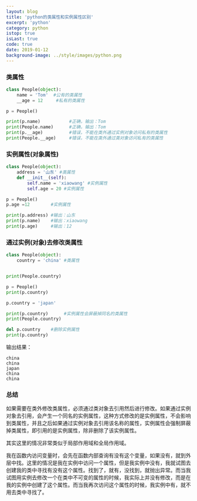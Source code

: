 ```yaml
---
layout: blog
title: 'python的类属性和实例属性区别'
excerpt: 'python'
category: python
istop: true
isLast: true
code: true
date: 2019-01-12
background-image: ../style/images/python.png
---
```


### 类属性

```python
class People(object):
    name = 'Tom'  #公有的类属性
    __age = 12     #私有的类属性

p = People()

print(p.name)           #正确，输出：Tom
print(People.name)      #正确，输出：Tom
print(p.__age)          #错误，不能在类外通过实例对象访问私有的类属性
print(People.__age)     #错误，不能在类外通过类对象访问私有的类属性

```

### 实例属性(对象属性)

```python
class People(object):
    address = '山东' #类属性
    def __init__(self):
        self.name = 'xiaowang' #实例属性
        self.age = 20 #实例属性

p = People()
p.age =12        #实例属性

print(p.address) #输出：山东
print(p.name)    #输出：xiaowang
print(p.age)     #输出：12
```

### 通过实例(对象)去修改类属性

```python
class People(object):
    country = 'china' #类属性


print(People.country)

p = People()
print(p.country)

p.country = 'japan'

print(p.country)      #实例属性会屏蔽掉同名的类属性
print(People.country)

del p.country    #删除实例属性
print(p.country)
```

输出结果：

```
china
china
japan
china
china
```

### 总结

如果需要在类外修改类属性，必须通过类对象去引用然后进行修改。如果通过实例对象去引用，会产生一个同名的实例属性，这种方式修改的是实例属性，不会影响到类属性，并且之后如果通过实例对象去引用该名称的属性，实例属性会强制屏蔽掉类属性，即引用的是实例属性，除非删除了该实例属性。

其实这里的情况非常类似于局部作用域和全局作用域。

我在函数内访问变量时，会先在函数内部查询有没有这个变量，如果没有，就到外层中找。这里的情况是我在实例中访问一个属性，但是我实例中没有，我就试图去创建我的类中寻找有没有这个属性。找到了，就有，没找到，就抛出异常。而当我试图用实例去修改一个在类中不可变的属性的时候，我实际上并没有修改，而是在我的实例中创建了这个属性。而当我再次访问这个属性的时候，我实例中有，就不用去类中寻找了。
